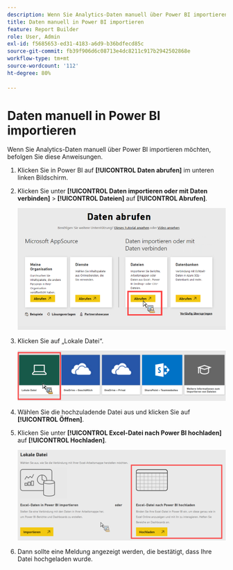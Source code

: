 ```yaml
---
description: Wenn Sie Analytics-Daten manuell über Power BI importieren möchten, befolgen Sie diese Anweisungen.
title: Daten manuell in Power BI importieren
feature: Report Builder
role: User, Admin
exl-id: f5685653-ed31-4183-a6d9-b36bdfecd85c
source-git-commit: fb39f906d6c08713e4dc8211c917b2942502868e
workflow-type: tm+mt
source-wordcount: '112'
ht-degree: 80%

---
```


# Daten manuell in Power BI importieren

Wenn Sie Analytics-Daten manuell über Power BI importieren möchten, befolgen Sie diese Anweisungen.

1. Klicken Sie in Power BI auf **[!UICONTROL Daten abrufen]** im unteren linken Bildschirm.
1. Klicken Sie unter **[!UICONTROL Daten importieren oder mit Daten verbinden]** > **[!UICONTROL Dateien]** auf **[!UICONTROL Abrufen]**.

   ![Klicken Sie unter &quot;Importieren&quot;oder &quot;Mit Daten verbinden&quot;auf das Symbol &quot;Get&quot;.](assets/get-data.png)

1. Klicken Sie auf „Lokale Datei“.

   ![Klicken Sie auf das Symbol Lokale Datei .](assets/local-file.png)

1. Wählen Sie die hochzuladende Datei aus und klicken Sie auf **[!UICONTROL Öffnen]**.
1. Klicken Sie unter **[!UICONTROL Excel-Datei nach Power BI hochladen]** auf **[!UICONTROL Hochladen]**.

   ![Klicken Sie auf Hochladen , um Ihre Excel-Datei hochzuladen.](assets/upload-excel-file.png)

1. Dann sollte eine Meldung angezeigt werden, die bestätigt, dass Ihre Datei hochgeladen wurde.
